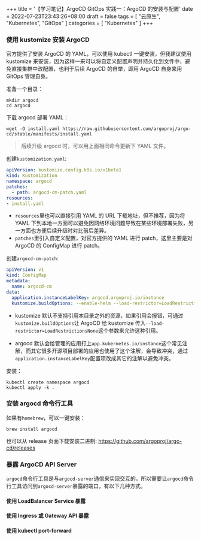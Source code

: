 +++
title = '【学习笔记】ArgoCD GitOps 实践一：ArgoCD 的安装与配置'
date = 2022-07-23T23:43:26+08:00
draft = false
tags = [
    "云原生",
    "Kubernetes",
    "GitOps"
]
categories = [
    "Kubernetes"
]
+++

### 使用 kustomize 安装 ArgoCD

官方提供了安装 ArgoCD 的 YAML，可以使用 kubectl 一键安装，但我建议使用 kustomize 来安装，因为这样一来可以将自定义配置声明并持久化到文件中，避免直接集群中改配置，也利于后续 ArgoCD 的自举，即用 ArgoCD 自身来用 GitOps 管理自身。

准备一个目录：
```shell
mkdir argocd
cd argocd
```
下载 argocd 部署 YAML：
```shell
wget -O install.yaml https://raw.githubusercontent.com/argoproj/argo-cd/stable/manifests/install.yaml
```

> 后续升级 argocd 时，可以用上面相同命令更新下 YAML 文件。

创建`kustomization.yaml`:
```yaml
apiVersion: kustomize.config.k8s.io/v1beta1
kind: Kustomization
namespace: argocd
patches:
  - path: argocd-cm-patch.yaml
resources:
- install.yaml
```

<!--more-->

- `resources`里也可以直接引用 YAML 的 URL 下载地址，但不推荐，因为将 YAML 下到本地一方面可以避免因网络环境问题导致在某些环境部署失败，另一方面也方便后续升级时对比前后差异。
- `patches`里引入自定义配置，对官方提供的 YAML 进行 patch，这里主要是对 ArgoCD 的 ConfigMap 进行 patch。

创建`argocd-cm-patch`:
```yaml
apiVersion: v1
kind: ConfigMap
metadata:
  name: argocd-cm
data:
  application.instanceLabelKey: argocd.argoproj.io/instance
  kustomize.buildOptions: --enable-helm --load-restrictor=LoadRestrictionsNone
```

- kustomize 默认不支持引用本目录之外的资源，如果引用会报错，可通过`kustomize.buildOptions`让 ArgoCD 给 kustomize 传入`--load-restrictor=LoadRestrictionsNone`这个参数来允许这种引用。

- argocd 默认会给管理的应用打上`app.kubernetes.io/instance`这个常见注解，而其它很多开源项目部署的应用也使用了这个注解，会导致冲突，通过`application.instanceLabelKey`配置项改成其它的注解以避免冲突。

安装：
```shell
kubectl create namespace argocd
kubectl apply -k .
```

### 安装 argocd 命令行工具

如果有`homebrew`，可以一键安装：
```shell
brew install argocd
```
也可以从 release 页面下载安装二进制: https://github.com/argoproj/argo-cd/releases

### 暴露 ArgoCD API Server

`argocd`命令行工具是与`argocd-server`通信来实现交互的，所以需要让`argocd`命令行工具访问到`argocd-server`暴露的端口，有以下几种方式。

#### 使用 LoadBalancer Service 暴露

#### 使用 Ingress 或 Gateway API 暴露

#### 使用 kubectl port-forward